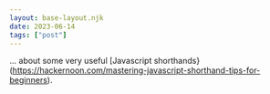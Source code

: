 ```yaml
---
layout: base-layout.njk
date: 2023-06-14
tags: ["post"]
---
```


... about some very useful [Javascript shorthands}(https://hackernoon.com/mastering-javascript-shorthand-tips-for-beginners).
